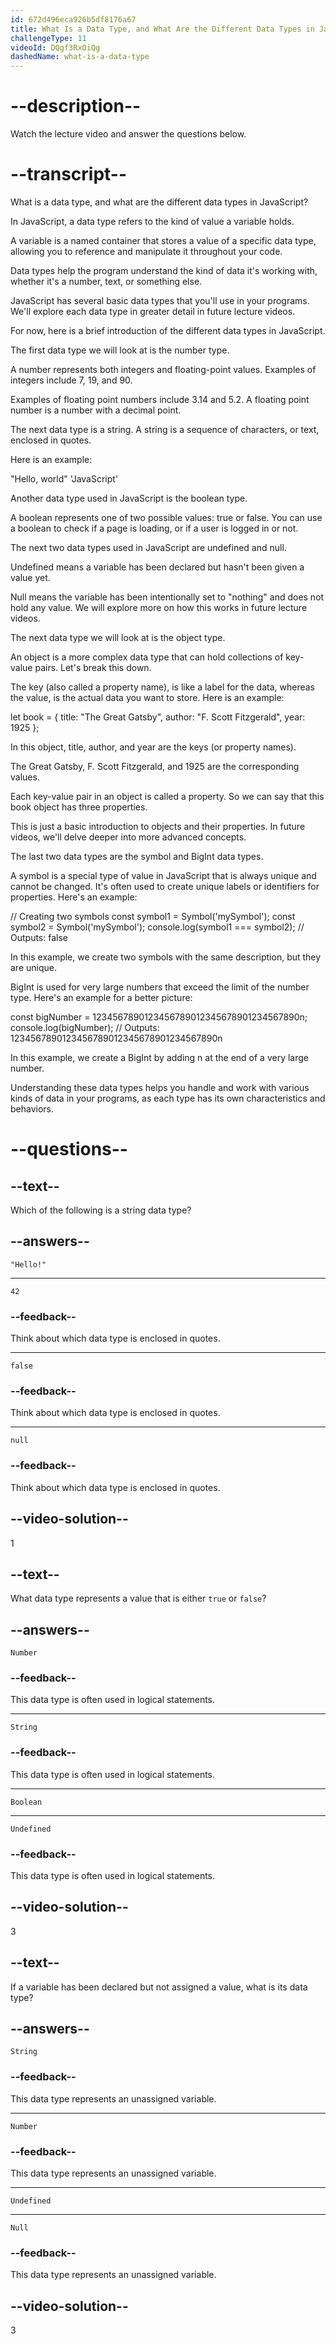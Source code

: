 ```yaml
---
id: 672d496eca926b5df8176a67
title: What Is a Data Type, and What Are the Different Data Types in JavaScript?
challengeType: 11
videoId: DQgf3RxOiQg
dashedName: what-is-a-data-type
---
```


# --description--

Watch the lecture video and answer the questions below.

# --transcript--

What is a data type, and what are the different data types in JavaScript?

In JavaScript, a data type refers to the kind of value a variable holds.

A variable is a named container that stores a value of a specific data type, allowing you to reference and manipulate it throughout your code.

Data types help the program understand the kind of data it's working with, whether it's a number, text, or something else.

JavaScript has several basic data types that you'll use in your programs. We'll explore each data type in greater detail in future lecture videos.

For now, here is a brief introduction of the different data types in JavaScript.

The first data type we will look at is the number type.

A number represents both integers and floating-point values. Examples of integers include 7, 19, and 90.

Examples of floating point numbers include 3.14 and 5.2. A floating point number is a number with a decimal point.

The next data type is a string. A string is a sequence of characters, or text, enclosed in quotes.

Here is an example:

"Hello, world"
'JavaScript'

Another data type used in JavaScript is the boolean type.

A boolean represents one of two possible values: true or false. You can use a boolean to check if a page is loading, or if a user is logged in or not.

The next two data types used in JavaScript are undefined and null.

Undefined means a variable has been declared but hasn't been given a value yet.

Null means the variable has been intentionally set to "nothing" and does not hold any value. We will explore more on how this works in future lecture videos.

The next data type we will look at is the object type.

An object is a more complex data type that can hold collections of key-value pairs. Let's break this down.

The key (also called a property name), is like a label for the data, whereas the value, is the actual data you want to store. Here is an example:

let book = {
  title: "The Great Gatsby",
  author: "F. Scott Fitzgerald",
  year: 1925
};

In this object, title, author, and year are the keys (or property names).

The Great Gatsby, F. Scott Fitzgerald, and 1925 are the corresponding values.

Each key-value pair in an object is called a property. So we can say that this book object has three properties.

This is just a basic introduction to objects and their properties. In future videos, we'll delve deeper into more advanced concepts.

The last two data types are the symbol and BigInt data types.

A symbol is a special type of value in JavaScript that is always unique and cannot be changed. It's often used to create unique labels or identifiers for properties. Here's an example:

// Creating two symbols
const symbol1 = Symbol('mySymbol');
const symbol2 = Symbol('mySymbol');
console.log(symbol1 === symbol2); // Outputs: false

In this example, we create two symbols with the same description, but they are unique.

BigInt is used for very large numbers that exceed the limit of the number type. Here's an example for a better picture:

const bigNumber = 1234567890123456789012345678901234567890n;
console.log(bigNumber);
// Outputs: 1234567890123456789012345678901234567890n

In this example, we create a BigInt by adding n at the end of a very large number.

Understanding these data types helps you handle and work with various kinds of data in your programs, as each type has its own characteristics and behaviors.

# --questions--

## --text--

Which of the following is a string data type?

## --answers--

`"Hello!"`

---

`42`

### --feedback--

Think about which data type is enclosed in quotes.

---

`false`

### --feedback--

Think about which data type is enclosed in quotes.

---

`null`

### --feedback--

Think about which data type is enclosed in quotes.

## --video-solution--

1

## --text--

What data type represents a value that is either `true` or `false`?

## --answers--

`Number`

### --feedback--

This data type is often used in logical statements.

---

`String`

### --feedback--

This data type is often used in logical statements.

---

`Boolean`

---

`Undefined`

### --feedback--

This data type is often used in logical statements.

## --video-solution--

3

## --text--

If a variable has been declared but not assigned a value, what is its data type?

## --answers--

`String`

### --feedback--

This data type represents an unassigned variable.

---

`Number`

### --feedback--

This data type represents an unassigned variable.

---

`Undefined`

---

`Null`

### --feedback--

This data type represents an unassigned variable.

## --video-solution--

3
